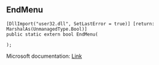 ## EndMenu

```
[DllImport("user32.dll", SetLastError = true)] [return: MarshalAs(UnmanagedType.Bool)]
public static extern bool EndMenu(
   
);
```

Microsoft documentation: [Link](https://docs.microsoft.com/en-us/windows/win32/api/winuser/nf-winuser-endmenu)
